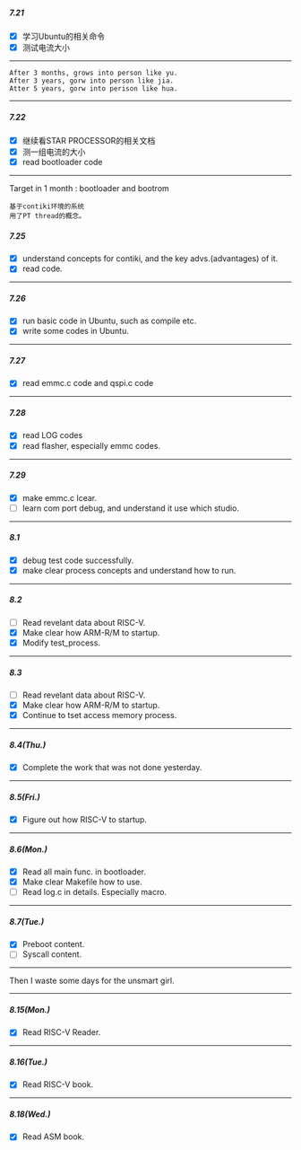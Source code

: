 ##### 7.21

- [x] 学习Ubuntu的相关命令
- [x] 测试电流大小

---
    After 3 months, grows into person like yu.  
    After 3 years, gorw into person like jia.
    Atter 5 years, gorw into perison like hua.

***
##### 7.22

- [x] 继续看STAR PROCESSOR的相关文档
- [x] 测一组电流的大小
- [x] read bootloader code
***
Target in 1 month : bootloader and bootrom  

    基于contiki环境的系统  
    用了PT thread的概念。  

##### 7.25

- [x] understand concepts for contiki, and  the key advs.(advantages) of it.
- [x] read code.
---
##### 7.26

- [x] run basic code in Ubuntu, such as compile etc.
- [x] write some codes in Ubuntu.  
---
##### 7.27

- [x] read emmc.c code and qspi.c code
---
##### 7.28

- [x] read LOG codes
- [x] read flasher, especially emmc codes. 
---
##### 7.29

- [x] make emmc.c lcear.
- [ ] learn com port debug, and understand it use which studio. 
---
##### 8.1

- [x] debug test code successfully.
- [x] make clear process concepts and understand how to run.
---
##### 8.2

- [ ] Read revelant data about RISC-V.
- [x] Make clear how ARM-R/M to startup.
- [x] Modify test_process.  

---
##### 8.3

- [ ] Read revelant data about RISC-V.
- [x] Make clear how ARM-R/M to startup.
- [x] Continue to tset access memory process. 

---
##### 8.4(Thu.)

- [x] Complete the work that was not done yesterday.

---
##### 8.5(Fri.)

- [x] Figure out how RISC-V to startup.

---
##### 8.6(Mon.)

- [x] Read all main func. in bootloader.
- [x] Make clear Makefile how to use.
- [ ] Read log.c in details. Especially macro.

---
##### 8.7(Tue.)

- [x] Preboot content.
- [ ] Syscall content.

---
Then I waste some days for the unsmart girl.  
***

##### 8.15(Mon.)

- [x] Read RISC-V Reader.

---

##### 8.16(Tue.)

- [x] Read RISC-V book.

---

##### 8.18(Wed.)
- [x] Read ASM book.
